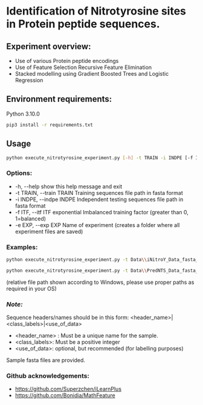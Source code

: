 # Identification of Nitrotyrosine sites in Protein peptide sequences.

## Experiment overview:
- Use of various Protein peptide encodings
- Use of Feature Selection Recursive Feature Elimination
- Stacked modelling using Gradient Boosted Trees and Logistic Regression


## Environment requirements:
Python 3.10.0
```sh  
pip3 install -r requirements.txt
```

## Usage
```sh  
python execute_nitrotyrosine_experiment.py [-h] -t TRAIN -i INDPE [-f ITF] -e EXP
```

### Options:
  - -h,       --help            show this help message and exit
  - -t TRAIN, --train TRAIN     Training sequences file path in fasta format
  - -i INDPE, --indpe INDPE     Independent testing sequences file path in fasta format
  - -f ITF,    --itf ITF           exponential Imbalanced training factor (greater than 0, 1=balanced)
  - -e EXP,   --exp EXP         Name of experiment (creates a folder where all experiment files are saved)

### Examples:
```sh
python execute_nitrotyrosine_experiment.py -t Data\\iNitroY_Data_fasta_41\\iNitroY_train_data.fasta -i Data\\iNitroY_Data_fasta_41\\iNitroY_independent_data.fasta -f 7000 -e nt_site_experiment_iNitroYdata

python execute_nitrotyrosine_experiment.py -t Data\\PredNTS_Data_fasta_41\\Training-datasets-PredNTS.fasta -i Data\\PredNTS_Data_fasta_41\\independent-dataset-PredNTS.fasta -f 0.1 -e nt_site_experiment_PredNTSdata
```

(relative file path shown according to Windows, please use proper paths as required in your OS)


### *Note:*

Sequence headers/names should be in this form: <header_name>|<class_labels>|<use_of_data>

  - <header_name> : Must be a unique name for the sample.
  - <class_labels>: Must be a positive integer
  - <use_of_data>: optional, but recommended (for labelling purposes)

Sample fasta files are provided.


### Github acknowledgements:
- https://github.com/Superzchen/iLearnPlus
- https://github.com/Bonidia/MathFeature
